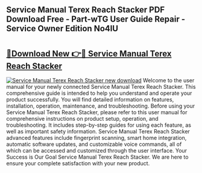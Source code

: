 ## Service Manual Terex Reach Stacker PDF Download Free - Part-wTG User Guide Repair - Service Owner Edition No4lU

# <h2><a href="http://bc88960.oget.top/?id=Service+Manual+Terex+Reach+Stacker">🔗Download New 👉🔴 Service Manual Terex Reach Stacker</a></h2>

[![Service Manual Terex Reach Stacker new download](https://i.imgur.com/5g1atiW.png)](http://bc88960.oget.top/?id=Service+Manual+Terex+Reach+Stacker)
Welcome to the user manual for your newly connected Service Manual Terex Reach Stacker. This comprehensive guide is intended to help you understand and operate your product successfully. You will find detailed information on features, installation, operation, maintenance, and troubleshooting. Before using your Service Manual Terex Reach Stacker, please refer to this user manual for comprehensive instructions on product setup, operation, and troubleshooting. It includes step-by-step guides for using each feature, as well as important safety information. Service Manual Terex Reach Stacker advanced features include fingerprint scanning, smart home integration, automatic software updates, and customizable voice commands, all of which can be accessed and customized through the user interface. Your Success is Our Goal Service Manual Terex Reach Stacker. We are here to ensure your complete satisfaction with your new product.
